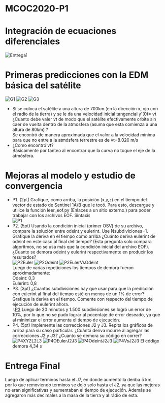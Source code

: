 # MCOC2020-P1
# Integración de ecuaciones diferenciales
![Entrega1](https://raw.githubusercontent.com/jtcastellani/MCOC2020-P1/master/Entrega%201/Entrega_1.png)
# Primeras predicciones con la EDM básica del satélite
![G1](https://raw.githubusercontent.com/jtcastellani/MCOC2020-P1/master/Entrega%202/Grafico1.png) 
![G2](https://raw.githubusercontent.com/jtcastellani/MCOC2020-P1/master/Entrega%202/Grafico2.png) 
![G3](https://raw.githubusercontent.com/jtcastellani/MCOC2020-P1/master/Entrega%202/Grafico3.png) 
* Si se coloca el satélite a una altura de 700km (en la dirección x, ojo con el radio de la tierra) y se le da una velocidad inicial tangencial y'(0)= vt ¿Cuanto debe valer vt de modo que el satélite efectivamente orbite sin caer de vuelta dentro de la atmosfera (asuma que esta comienza a una altura de 80km) ?  
Se encontró de manera aproximada que el valor a la velocidad mínima para que no entre a la atmósfera terrestre es de vt=8.020 m/s  
* ¿Como encontró vt?  
Básicamente por tanteo al encontrar que la curva no toque el eje de la atmósfera.
# Mejoras al modelo y estudio de convergencia
* P1. (2pt) Grafíque, como arriba, la posición (x,y,z) en el tiempo del vector de estado de Sentinel 1A/B que le tocó. Para esto, descargue y utilice la función leer_eof.py (Enlaces a un sitio externo.) para poder trabajar con los archivos EOF. Sintaxis  
![P1](https://raw.githubusercontent.com/jtcastellani/MCOC2020-P1/master/Entrega%205/GraficoP1.png)  
* P2. (5pt) Usando la condición inicial (primer OSV) de su archivo, compare la solución entre odeint y eulerint. Use Nsubdiviciones=1. Grafíque la deriva en el tiempo como arriba ¿Cuánto deriva eulerint de odeint en este caso al final del tiempo? (Esta pregunta solo compara algoritmos, no se usa más que la condición inicial del archivo EOF). ¿Cuanto se demora odeint y eulerint respectivamente en producir los resultados?  
![P2Euler](https://raw.githubusercontent.com/jtcastellani/MCOC2020-P1/master/Entrega%205/Grafico2Eulerint.png)
![P2Odeint](https://raw.githubusercontent.com/jtcastellani/MCOC2020-P1/master/Entrega%205/Grafico2Odeint.png)
![P2EulerVsOdeint](https://raw.githubusercontent.com/jtcastellani/MCOC2020-P1/master/Entrega%205/GraficoP2DifEuleyOdeint.png)  
Luego de varias repeticiones los tiempos de demora fueron aproximadamente:  
Odeint: 0,3  
Eulerint: 0,8  
* P3. (3pt) ¿Cuantas subdivisiones hay que usar para que la predicción con eulerint al final del tiempo esté en menos de un 1% de error? Grafique la deriva en el tiempo. Comente con respecto del tiempo de ejecución de eulerint ahora.  
!.[P3](https://raw.githubusercontent.com/jtcastellani/MCOC2020-P1/master/Entrega%205/Grafico3Eulerint.png)
Luego de 20 minutos y 1.500 subdivisiones se logró un error de 10%, por lo que no se pudo lograr al pocentaje de error deseado, ya que al minimizar el error aumenta el tiempo de ejecución.  
* P4. (5pt) Implemente las correcciones J2 y J3. Repita los gráficos de arriba para su caso particular. ¿Cuánta deriva incurre al agregar las correcciones J2 y J3? ¿Cuanto se demora su código en correr?  
![P4XYZL2L3](https://raw.githubusercontent.com/jtcastellani/MCOC2020-P1/master/Entrega%205/GraficoP4J2J3.png)
![P4OEulerJ2J3](https://raw.githubusercontent.com/jtcastellani/MCOC2020-P1/master/Entrega%205/Grafico4EulerintJ2J3.png)
![P4OdeintJ2J3](https://raw.githubusercontent.com/jtcastellani/MCOC2020-P1/master/Entrega%205/Grafico4OdeintJ2J3.png)
![P4VsJ2J3](https://raw.githubusercontent.com/jtcastellani/MCOC2020-P1/master/Entrega%205/GraficoP4DifEuleyOdeintJ2J3.png)
El código demora 4,34 s
# Entrega Final  
Luego de aplicar terminos hasta el J7, en donde aumentó la deriba 5 km, por lo que removiendo terminos se dejó solo hasta el J2, ya que las mejoras no eran significativas y aumentaban el tiempo de ejecución. Además se agregaron más decimales a la masa de la tierra y al rádio de esta.
